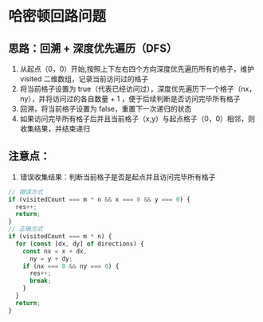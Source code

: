 # 哈密顿回路问题

## 思路：回溯 + 深度优先遍历（DFS）

1. 从起点（0，0）开始,按照上下左右四个方向深度优先遍历所有的格子，维护 visited 二维数组，记录当前访问过的格子
2. 将当前格子设置为 true（代表已经访问过），深度优先遍历下一个格子（nx，ny），并将访问过的各自数量 + 1 ，便于后续判断是否访问完毕所有格子
3. 回溯，将当前格子设置为 false，重置下一次递归的状态
4. 如果访问完毕所有格子后并且当前格子（x,y）与起点格子（0，0）相邻，则收集结果，并结束递归

## 注意点：

1. 错误收集结果：判断当前格子是否是起点并且访问完毕所有格子

```js
// 错误方式
if (visitedCount === m * n && x === 0 && y === 0) {
  res++;
  return;
}
// 正确方式
if (visitedCount === m * n) {
  for (const [dx, dy] of directions) {
    const nx = x + dx,
      ny = y + dy;
    if (nx === 0 && ny === 0) {
      res++;
      break;
    }
  }
  return;
}
```
